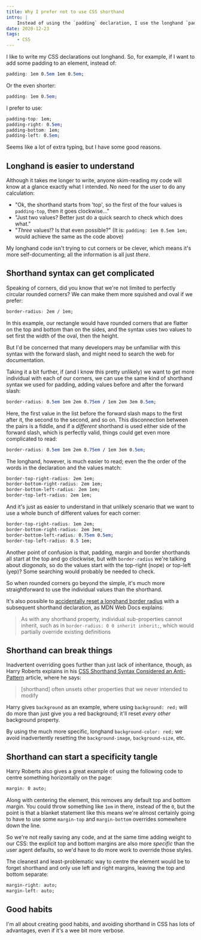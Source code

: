 ```yaml
---
title: Why I prefer not to use CSS shorthand
intro: |
    Instead of using the `padding` declaration, I use the longhand `padding-top`, `padding-right`, and so on. Why? A few of good reasons: let me explain.
date: 2020-12-23
tags:
    - CSS
---
```


I like to write my CSS declarations out longhand. So, for example, if I want to add some padding to an element, instead of:

```css
padding: 1em 0.5em 1em 0.5em;
```

Or the even shorter:

```css
padding: 1em 0.5em;
```

I prefer to use:

```css
padding-top: 1em;
padding-right: 0.5em;
padding-bottom: 1em;
padding-left: 0.5em;
```

Seems like a lot of extra typing, but I have some good reasons.


## Longhand is easier to understand

Although it takes me longer to write, anyone skim-reading my code will know at a glance exactly what I intended. No need for the user to do any calculation:

- "Ok, the shorthand starts from 'top', so the first of the four values is `padding-top`, then it goes clockwise…"
- "Just two values? Better just do a quick search to check which does what."
- "*Three* values!? Is that even possible?" (It is: `padding: 1em 0.5em 1em;` would achieve the same as the code above)

My longhand code isn't trying to cut corners or be clever, which means it's more self-documenting; all the information is all just *there*.


## Shorthand syntax can get complicated

Speaking of corners, did you know that we're not limited to perfectly circular rounded corners? We can make them more squished and oval if we prefer:

```css
border-radius: 2em / 1em;
```

In this example, our rectangle would have rounded corners that are flatter on the top and bottom than on the sides, and the syntax uses two values to set first the width of the oval, then the height.

But I'd be concerned that many developers may be unfamiliar with this syntax with the forward slash, and might need to search the web for documentation.

Taking it a bit further, if (and I know this pretty unlikely) we want to get more individual with each of our corners, we can use the same kind of shorthand syntax we used for padding, adding values before and after the forward slash:

```css
border-radius: 0.5em 1em 2em 0.75em / 1em 2em 3em 0.5em;
```

Here, the first value in the list before the forward slash maps to the first after it, the second to the second, and so on. This disconnection between the pairs is a fiddle, and if a *different* shorthand is used either side of the forward slash, which is perfectly valid, things could get even more complicated to read:

```css
border-radius: 0.5em 1em 2em 0.75em / 1em 3em 0.5em;
```

The longhand, however, is much easier to read; even the the order of the words in the declaration and the values match:

```css
border-top-right-radius: 2em 1em;
border-bottom-right-radius: 2em 1em;
border-bottom-left-radius: 2em 1em;
border-top-left-radius: 2em 1em;
```

And it's just as easier to understand in that unlikely scenario that we want to use a whole bunch of different values for each corner:

```css
border-top-right-radius: 1em 2em;
border-bottom-right-radius: 2em 3em;
border-bottom-left-radius: 0.75em 0.5em;
border-top-left-radius: 0.5 1em;
```

Another point of confusion is that, padding, margin and border shorthands all start at the top and go clockwise, but with `border-radius` we're talking about *diagonals*, so do the values start with the top-right (nope) or top-left (yep)? Some searching would probably be needed to check.

So when rounded corners go beyond the simple, it's much more straightforward to use the individual values than the shorthand.

It's also possible to [accidentally reset a longhand border radius](https://developer.mozilla.org/en-US/docs/Web/CSS/border-top-right-radius) with a subsequent shorthand declaration, as MDN Web Docs explains:

> As with any shorthand property, individual sub-properties cannot inherit, such as in `border-radius: 0 0 inherit inherit;`, which would partially override existing definitions


## Shorthand can break things

Inadvertent overriding goes further than just lack of inheritance, though, as Harry Roberts explains in his [CSS Shorthand Syntax Considered an Anti-Pattern](https://csswizardry.com/2016/12/css-shorthand-syntax-considered-an-anti-pattern/) article, where he says:

> [shorthand] often unsets other properties that we never intended to modify

Harry gives `background` as an example, where using `background: red;` will do more than just give you a red background; it'll reset *every other* background property.

By using the much more specific, longhand `background-color: red;` we avoid inadvertently resetting the `background-image`, `background-size`, etc.


## Shorthand can start a specificity tangle

Harry Roberts also gives a great example of using the following code to centre something horizontally on the page:

```css
margin: 0 auto;
```

Along with centering the element, this removes any default top and bottom margin. You could throw something like `1em` in there, instead of the `0`, but the point is that a blanket statement like this means we're almost certainly going to have to use some `margin-top` and `margin-bottom` overrides somewhere down the line.

So we're not really saving any code, and at the same time adding weight to our CSS: the explicit top and bottom margins are also more *specific* than the user agent defaults, so we'd have to do more work to override those styles.

The cleanest and least-problematic way to centre the element would be to forget shorthand and only use left and right margins, leaving the top and bottom separate:

```css
margin-right: auto;
margin-left: auto;
```


## Good habits

I'm all about creating good habits, and avoiding shorthand in CSS has lots of advantages, even if it's a wee bit more verbose.

